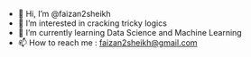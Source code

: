 - 👋 Hi, I’m @faizan2sheikh
- 👀 I’m interested in cracking tricky logics
- 🌱 I’m currently learning Data Science and Machine Learning
- 📫 How to reach me : faizan2sheikh@gmail.com

<!---
faizan2sheikh/faizan2sheikh is a ✨ special ✨ repository because its `README.md` (this file) appears on your GitHub profile.
You can click the Preview link to take a look at your changes.
--->
